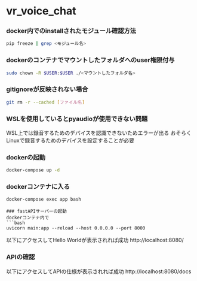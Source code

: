 # vr_voice_chat
### docker内でのinstallされたモジュール確認方法
```bash
pip freeze | grep <モジュール名>
```
### dockerのコンテナでマウントしたフォルダへのuser権限付与
```bash
sudo chown -R $USER:$USER ./<マウントしたフォルダ名>
```
### gitignoreが反映されない場合
```bash
git rm -r --cached [ファイル名]
```
### WSLを使用しているとpyaudioが使用できない問題
WSL上では録音するためのデバイスを認識できないためエラーが出る
おそらくLinuxで録音するためのデバイスを設定することが必要

### dockerの起動
```bash
docker-compose up -d
```
### dockerコンテナに入る
```bash
docker-compose exec app bash
```
```
### fastAPIサーバーの起動
dockerコンテナ内で
```bash
uvicorn main:app --reload --host 0.0.0.0 --port 8000
```
以下にアクセスしてHello Worldが表示されれば成功
http://localhost:8080/
### APIの確認
以下にアクセスしてAPIの仕様が表示されれば成功
http://localhost:8080/docs